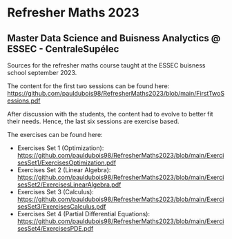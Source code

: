 # Refresher Maths 2023
## Master Data Science and Buisness Analyctics @ ESSEC - CentraleSupélec

Sources for the refresher maths course taught at the ESSEC buisness school september 2023.

The content for the first two sessions can be found here:
https://github.com/pauldubois98/RefresherMaths2023/blob/main/FirstTwoSessions.pdf

After discussion with the students, the content had to evolve to better fit their needs.
Hence, the last six sessions are exercise based.

The exercises can be found here:
- Exercises Set 1 (Optimization):
https://github.com/pauldubois98/RefresherMaths2023/blob/main/ExercisesSet1/ExercisesOptimization.pdf
- Exercises Set 2 (Linear Algebra):
https://github.com/pauldubois98/RefresherMaths2023/blob/main/ExercisesSet2/ExercisesLinearAlgebra.pdf
- Exercises Set 3 (Calculus):
https://github.com/pauldubois98/RefresherMaths2023/blob/main/ExercisesSet3/ExercisesCalculus.pdf
- Exercises Set 4 (Partial Differential Equations):
https://github.com/pauldubois98/RefresherMaths2023/blob/main/ExercisesSet4/ExercisesPDE.pdf
